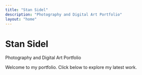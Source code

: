 ```yaml
---
title: "Stan Sidel"
description: "Photography and Digital Art Portfolio"
layout: "home"
---
```


# Stan Sidel

Photography and Digital Art Portfolio

Welcome to my portfolio. Click below to explore my latest work. 
